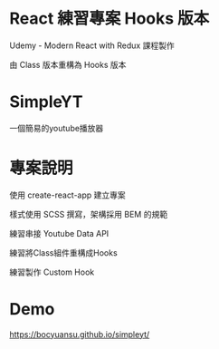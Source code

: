 # React 練習專案 Hooks 版本
Udemy - Modern React with Redux 課程製作

由 Class 版本重構為 Hooks 版本

# SimpleYT
一個簡易的youtube播放器

# 專案說明
使用 create-react-app 建立專案

樣式使用 SCSS 撰寫，架構採用 BEM 的規範

練習串接 Youtube Data API

練習將Class組件重構成Hooks

練習製作 Custom Hook

# Demo
https://bocyuansu.github.io/simpleyt/
